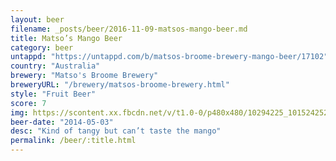 ```yaml
---
layout: beer
filename: _posts/beer/2016-11-09-matsos-mango-beer.md
title: Matso’s Mango Beer
category: beer
untappd: "https://untappd.com/b/matsos-broome-brewery-mango-beer/17102"
country: "Australia"
brewery: "Matso's Broome Brewery"
breweryURL: "/brewery/matsos-broome-brewery.html"
style: "Fruit Beer"
score: 7
img: https://scontent.xx.fbcdn.net/v/t1.0-0/p480x480/10294225_10152425241078745_7192155480482123122_n.jpg?_nc_cat=111&_nc_ht=scontent.xx&oh=04594447d9439499ef95474756dfb7b5&oe=5D8B8AA3
beer-date: "2014-05-03"
desc: "Kind of tangy but can’t taste the mango"
permalink: /beer/:title.html
---
```

